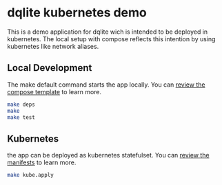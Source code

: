 # dqlite kubernetes demo

This is a demo application for dqlite wich is intended to be deployed in kubernetes. The local setup with compose reflects this intention by using kubernetes like network aliases.

## Local Development

The make default command starts the app locally. You can [review the compose template](./assets/docker/) to learn more.

```bash
make deps
make
make test
```

## Kubernetes

the app can be deployed as kubernetes statefulset. You can [review the manifests](./assets/kube/) to learn more.

```bash
make kube.apply
```
